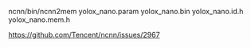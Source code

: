 ncnn/bin/ncnn2mem yolox_nano.param yolox_nano.bin yolox_nano.id.h yolox_nano.mem.h

https://github.com/Tencent/ncnn/issues/2967